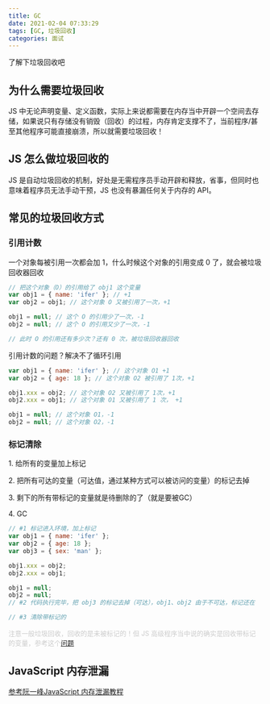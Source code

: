 ```yaml
---
title: GC
date: 2021-02-04 07:33:29
tags: [GC, 垃圾回收]
categories: 面试
---
```


了解下垃圾回收吧

<!-- more -->

## 为什么需要垃圾回收

JS 中无论声明变量、定义函数，实际上来说都需要在内存当中开辟一个空间去存储，如果说只有存储没有销毁（回收）的过程，内存肯定支撑不了，当前程序/甚至其他程序可能直接崩溃，所以就需要垃圾回收！

## JS 怎么做垃圾回收的

JS 是自动垃圾回收的机制，好处是无需程序员手动开辟和释放，省事，但同时也意味着程序员无法手动干预，JS 也没有暴漏任何关于内存的 API。

## 常见的垃圾回收方式

### 引用计数

一个对象每被引用一次都会加 1，什么时候这个对象的引用变成 0 了，就会被垃圾回收器回收

```js
// 把这个对象（O）的引用给了 obj1 这个变量
var obj1 = { name: 'ifer' }; // +1
var obj2 = obj1; // 这个对象 O 又被引用了一次，+1

obj1 = null; // 这个 O 的引用少了一次，-1
obj2 = null; // 这个 O 的引用又少了一次，-1

// 此时 O 的引用还有多少次？还有 0 次，被垃圾回收器回收
```

引用计数的问题？解决不了循环引用

```js
var obj1 = { name: 'ifer' }; // 这个对象 O1 +1
var obj2 = { age: 18 }; // 这个对象 O2 被引用了 1次，+1

obj1.xxx = obj2; // 这个对象 O2 又被引用了 1次，+1
obj2.xxx = obj1; // 这个对象 O1 又被引用了 1 次， +1

obj1 = null; // 这个对象 O1，-1
obj2 = null; // 这个对象 O2，-1
```

### 标记清除

1\. 给所有的变量加上标记

2\. 把所有可达的变量（可达值，通过某种方式可以被访问的变量）的标记去掉

3\. 剩下的所有带标记的变量就是待删除的了（就是要被GC）

4\. GC

```js
// #1 标记进入环境，加上标记
var obj1 = { name: 'ifer' };
var obj2 = { age: 18 };
var obj3 = { sex: 'man' };

obj1.xxx = obj2;
obj2.xxx = obj1;

obj1 = null;
obj2 = null;
// #2 代码执行完毕，把 obj3 的标记去掉（可达），obj1、obj2 由于不可达，标记还在

// #3 清除带标记的
```

<font size=2 color=#ccc>注意一般垃圾回收，回收的是未被标记的！但 JS 高级程序当中说的确实是回收带标记的变量，参考这个[问题](https://www.zhihu.com/question/49016939/answer/129995652)</font>


## JavaScript 内存泄漏

[参考阮一峰JavaScript 内存泄漏教程](http://www.ruanyifeng.com/blog/2017/04/memory-leak.html)
